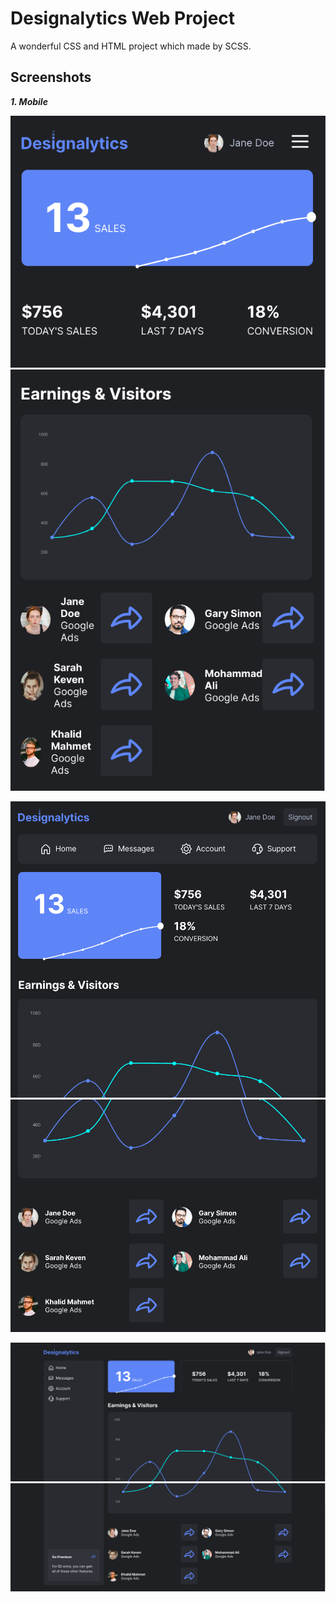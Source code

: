 # Designalytics Web Project

A wonderful CSS and HTML project which made by SCSS. 



## Screenshots

***1. Mobile***

![Alt text](image-4.png)
![Alt text](image-5.png)

![Alt text](image-2.png)
![Alt text](image-3.png)


![Alt text](image.png)
![Alt text](image-1.png)

